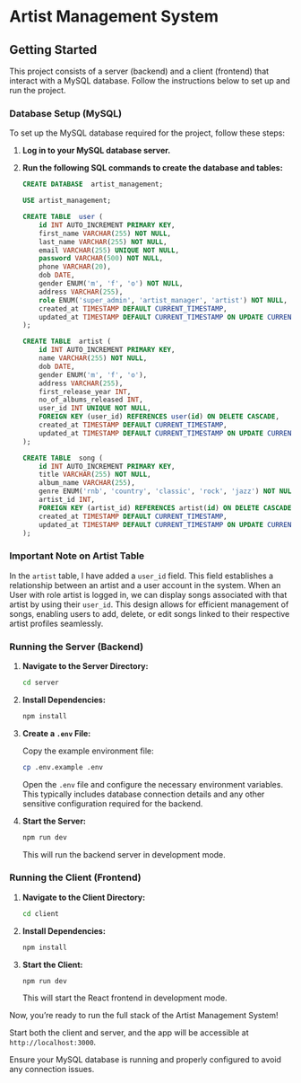 # Artist Management System

## Getting Started

This project consists of a server (backend) and a client (frontend) that interact with a MySQL database. Follow the instructions below to set up and run the project.

### Database Setup (MySQL)

To set up the MySQL database required for the project, follow these steps:

1. **Log in to your MySQL database server.**

2. **Run the following SQL commands to create the database and tables:**

   ```sql
   CREATE DATABASE  artist_management;

   USE artist_management;

   CREATE TABLE  user (
       id INT AUTO_INCREMENT PRIMARY KEY,
       first_name VARCHAR(255) NOT NULL,
       last_name VARCHAR(255) NOT NULL,
       email VARCHAR(255) UNIQUE NOT NULL,
       password VARCHAR(500) NOT NULL,
       phone VARCHAR(20),
       dob DATE,
       gender ENUM('m', 'f', 'o') NOT NULL,
       address VARCHAR(255),
       role ENUM('super_admin', 'artist_manager', 'artist') NOT NULL,
       created_at TIMESTAMP DEFAULT CURRENT_TIMESTAMP,
       updated_at TIMESTAMP DEFAULT CURRENT_TIMESTAMP ON UPDATE CURRENT_TIMESTAMP
   );

   CREATE TABLE  artist (
       id INT AUTO_INCREMENT PRIMARY KEY,
       name VARCHAR(255) NOT NULL,
       dob DATE,
       gender ENUM('m', 'f', 'o'),
       address VARCHAR(255),
       first_release_year INT,
       no_of_albums_released INT,
       user_id INT UNIQUE NOT NULL,
       FOREIGN KEY (user_id) REFERENCES user(id) ON DELETE CASCADE,
       created_at TIMESTAMP DEFAULT CURRENT_TIMESTAMP,
       updated_at TIMESTAMP DEFAULT CURRENT_TIMESTAMP ON UPDATE CURRENT_TIMESTAMP
   );

   CREATE TABLE  song (
       id INT AUTO_INCREMENT PRIMARY KEY,
       title VARCHAR(255) NOT NULL,
       album_name VARCHAR(255),
       genre ENUM('rnb', 'country', 'classic', 'rock', 'jazz') NOT NULL,
       artist_id INT,
       FOREIGN KEY (artist_id) REFERENCES artist(id) ON DELETE CASCADE,
       created_at TIMESTAMP DEFAULT CURRENT_TIMESTAMP,
       updated_at TIMESTAMP DEFAULT CURRENT_TIMESTAMP ON UPDATE CURRENT_TIMESTAMP
   );


   ```

### Important Note on Artist Table

In the `artist` table, I have added a `user_id` field. This field establishes a relationship between an artist and a user account in the system. When an User with role artist is logged in, we can display songs associated with that artist by using their `user_id`. This design allows for efficient management of songs, enabling users to add, delete, or edit songs linked to their respective artist profiles seamlessly.

### Running the Server (Backend)

1. **Navigate to the Server Directory:**

   ```bash
   cd server
   ```

2. **Install Dependencies:**

   ```bash
   npm install
   ```

3. **Create a `.env` File:**

   Copy the example environment file:

   ```bash
   cp .env.example .env
   ```

   Open the `.env` file and configure the necessary environment variables. This typically includes database connection details and any other sensitive configuration required for the backend.

4. **Start the Server:**

   ```bash
   npm run dev
   ```

   This will run the backend server in development mode.

### Running the Client (Frontend)

1. **Navigate to the Client Directory:**

   ```bash
   cd client
   ```

2. **Install Dependencies:**

   ```bash
   npm install
   ```

3. **Start the Client:**

   ```bash
   npm run dev
   ```

   This will start the React frontend in development mode.

Now, you’re ready to run the full stack of the Artist Management System!

Start both the client and server, and the app will be accessible at `http://localhost:3000`.

Ensure your MySQL database is running and properly configured to avoid any connection issues.
